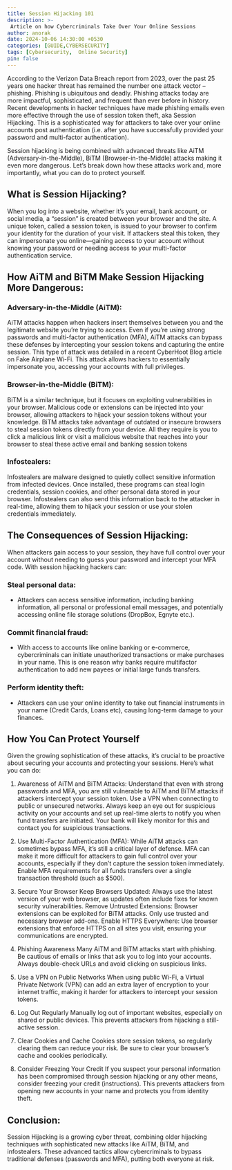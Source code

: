```yaml
---
title: Session Hijacking 101
description: >-
 Article on how Cybercriminals Take Over Your Online Sessions
author: anorak
date: 2024-10-06 14:30:00 +0530
categories: [GUIDE,CYBERSECURITY]
tags: [Cybersecurity,  Online Security]
pin: false
---
```

According to the Verizon Data Breach report from 2023, over the past 25 years one hacker threat has remained the number one attack vector – phishing.  Phishing is ubiquitous and deadly.  Phishing attacks today are more impactful, sophisticated, and frequent than ever before in history.  Recent developments in hacker techniques have made phishing emails even more effective through the use of session token theft, aka Session Hijacking.  This is a sophisticated way for attackers to take over your online accounts post authentication (i.e. after you have successfully provided your password and multi-factor authentication).

Session hijacking is being combined with advanced threats like AiTM (Adversary-in-the-Middle), BiTM (Browser-in-the-Middle) attacks making it even more dangerous. Let’s break down how these attacks work and, more importantly, what you can do to protect yourself.


## What is Session Hijacking?

When you log into a website, whether it’s your email, bank account, or social media, a “session” is created between your browser and the site. A unique token, called a session token, is issued to your browser to confirm your identity for the duration of your visit. If attackers steal this token, they can impersonate you online—gaining access to your account without knowing your password or needing access to your multi-factor authentication service.

## How AiTM and BiTM Make Session Hijacking More Dangerous:

### Adversary-in-the-Middle (AiTM):

AiTM attacks happen when hackers insert themselves between you and the legitimate website you’re trying to access. Even if you’re using strong passwords and multi-factor authentication (MFA), AiTM attacks can bypass these defenses by intercepting your session tokens and capturing the entire session. This type of attack was detailed in a recent CyberHoot Blog article on Fake Airplane Wi-Fi. This attack allows hackers to essentially impersonate you, accessing your accounts with full privileges.

### Browser-in-the-Middle (BiTM):

BiTM is a similar technique, but it focuses on exploiting vulnerabilities in your browser. Malicious code or extensions can be injected into your browser, allowing attackers to hijack your session tokens without your knowledge. BiTM attacks take advantage of outdated or insecure browsers to steal session tokens directly from your device.  All they require is you to click a malicious link or visit a malicious website that reaches into your browser to steal these active email and banking session tokens

### Infostealers:

Infostealers are malware designed to quietly collect sensitive information from infected devices. Once installed, these programs can steal login credentials, session cookies, and other personal data stored in your browser. Infostealers can also send this information back to the attacker in real-time, allowing them to hijack your session or use your stolen credentials immediately.

## The Consequences of Session Hijacking:

When attackers gain access to your session, they have full control over your account without needing to guess your password and intercept your MFA code. With session hijacking hackers can:
### Steal personal data:

  -  Attackers can access sensitive information, including banking information, all personal or professional email messages, and potentially accessing online file storage solutions (DropBox, Egnyte etc.).

### Commit financial fraud:

   - With access to accounts like online banking or e-commerce, cybercriminals can initiate unauthorized transactions or make purchases in your name.  This is one reason why banks require multifactor authentication to add new payees or initial large funds transfers.

### Perform identity theft:

   - Attackers can use your online identity to take out financial instruments in your name (Credit Cards, Loans etc), causing long-term damage to your finances.

## How You Can Protect Yourself

Given the growing sophistication of these attacks, it’s crucial to be proactive about securing your accounts and protecting your sessions. Here’s what you can do:

1. Awareness of AiTM and BiTM Attacks:
Understand that even with strong passwords and MFA, you are still vulnerable to AiTM and BiTM attacks if attackers intercept your session token. Use a VPN when connecting to public or unsecured networks.  Always keep an eye out for suspicious activity on your accounts and set up real-time alerts to notify you when fund transfers are initiated.  Your bank will likely monitor for this and contact you for suspicious transactions.

2. Use Multi-Factor Authentication (MFA):
While AiTM attacks can sometimes bypass MFA, it’s still a critical layer of defense. MFA can make it more difficult for attackers to gain full control over your accounts, especially if they don’t capture the session token immediately.  Enable MFA requirements for all funds transfers over a single transaction threshold (such as $500).

3. Secure Your Browser
Keep Browsers Updated: Always use the latest version of your web browser, as updates often include fixes for known security vulnerabilities.
Remove Untrusted Extensions: Browser extensions can be exploited for BiTM attacks. Only use trusted and necessary browser add-ons.
Enable HTTPS Everywhere: Use browser extensions that enforce HTTPS on all sites you visit, ensuring your communications are encrypted.

4. Phishing Awareness
Many AiTM and BiTM attacks start with phishing. Be cautious of emails or links that ask you to log into your accounts. Always double-check URLs and avoid clicking on suspicious links.

5. Use a VPN on Public Networks
When using public Wi-Fi, a Virtual Private Network (VPN) can add an extra layer of encryption to your internet traffic, making it harder for attackers to intercept your session tokens.

6. Log Out Regularly
Manually log out of important websites, especially on shared or public devices. This prevents attackers from hijacking a still-active session.

7. Clear Cookies and Cache
Cookies store session tokens, so regularly clearing them can reduce your risk. Be sure to clear your browser’s cache and cookies periodically.

8. Consider Freezing Your Credit
If you suspect your personal information has been compromised through session hijacking or any other means, consider freezing your credit (instructions). This prevents attackers from opening new accounts in your name and protects you from identity theft.

## Conclusion:

Session Hijacking is a growing cyber threat, combining older hijacking techniques with sophisticated new attacks like AiTM, BiTM, and infostealers. These advanced tactics allow cybercriminals to bypass traditional defenses (passwords and MFA), putting both everyone at risk.
